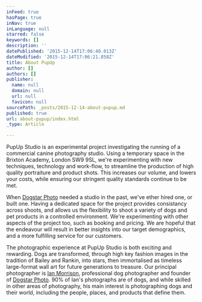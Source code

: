 ```yaml
---
inFeed: true
hasPage: true
inNav: true
inLanguage: null
starred: false
keywords: []
description: ''
datePublished: '2015-12-14T17:06:40.013Z'
dateModified: '2015-12-14T17:06:21.858Z'
title: About PupUp
author: []
authors: []
publisher:
  name: null
  domain: null
  url: null
  favicon: null
sourcePath: _posts/2015-12-14-about-pupup.md
published: true
url: about-pupup/index.html
_type: Article

---
```

PupUp Studio is an experimental project investigating the running of a
commercial canine photography studio. Using a temporary space in the 
Brixton Academy, London SW9 9SL, we're experimenting with new 
techniques, technology and work-flow, to streamline the production of 
high quality portraiture and product shots. This increases our volume, 
and lowers your costs, while ensuring our stringent quality standards 
continue to be met.

When [Dogstar Photo][0]
needed a studio in the past, we've ether hired one, or built one. 
Having a dedicated space for the project provides consistancy across 
shoots, and allows us the flexibility to shoot a variety of dogs and pet
products in a controlled environment. We're experimenting with other 
aspects of the project too, such as booking and pricing. We are hopeful
that the endeavour will result in better insights into our target 
demographics, and a more fulfilling service for our customers.

The photographic experience at PupUp Studio is both exciting and 
rewarding. Dogs are transformed, through high key fashion images in the
tradition of Bailey and Rankin, into stars, then immortalised as 
timeless large-format wall art for future generations to treasure. Our 
principal photographer is [Ian Morrison][1], professional dog photographer and founder of [Dogstar Photo][2].
90% of Ian's photographs are of dogs, and while skilled in other areas
of photography, his main interest is photographing dogs and their 
world, including the people, places, and products that define them.


[0]: http://dogstarphoto.co.uk/?utm_medium=partner&utm_source=pupup.co.uk&utm_campaign=dogstar+inbound&utm_content=business+talk
[1]: http://dogstarphoto.co.uk/about.html?utm_medium=partner&utm_source=pupup.co.uk&utm_campaign=dogstar+inbound&utm_content=about+Ian+Morrison
[2]: http://dogstarphoto.co.uk/?utm_medium=partner&utm_source=pupup.co.uk&utm_campaign=dogstar+inbound&utm_content=photographic+experience